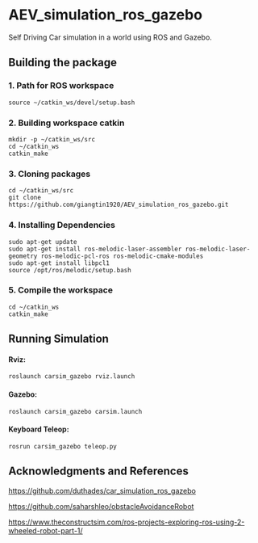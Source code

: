 # AEV_simulation_ros_gazebo

Self Driving Car simulation in a world using ROS and Gazebo.

## Building the package

### 1. Path for ROS workspace

    source ~/catkin_ws/devel/setup.bash

### 2. Building workspace catkin

    mkdir -p ~/catkin_ws/src
    cd ~/catkin_ws
    catkin_make
    
### 3. Cloning packages

    cd ~/catkin_ws/src
    git clone https://github.com/giangtin1920/AEV_simulation_ros_gazebo.git
    
### 4. Installing Dependencies

    sudo apt-get update
    sudo apt-get install ros-melodic-laser-assembler ros-melodic-laser-geometry ros-melodic-pcl-ros ros-melodic-cmake-modules
    sudo apt-get install libpcl1
    source /opt/ros/melodic/setup.bash

### 5. Compile the workspace

    cd ~/catkin_ws
    catkin_make

## Running Simulation

#### Rviz:

    roslaunch carsim_gazebo rviz.launch

#### Gazebo:

    roslaunch carsim_gazebo carsim.launch

#### Keyboard Teleop:

    rosrun carsim_gazebo teleop.py

## Acknowledgments and References

https://github.com/duthades/car_simulation_ros_gazebo

https://github.com/saharshleo/obstacleAvoidanceRobot

https://www.theconstructsim.com/ros-projects-exploring-ros-using-2-wheeled-robot-part-1/

